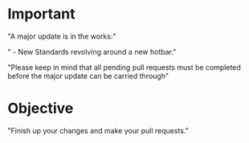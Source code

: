 
# Important

"A major update is in the works:"

"   - New Standards revolving around a new hotbar."

"Please keep in mind that all pending pull requests must be completed before the major update can be carried through"

# Objective

"Finish up your changes and make your pull requests."

